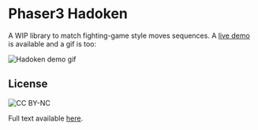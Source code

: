 # Phaser3 Hadoken

A WIP library to match fighting-game style moves sequences. A [live demo][demo] is
available and a gif is too:

![Hadoken demo gif](https://raw.githubusercontent.com/jdotrjs/phaser3-hadoken/master/README/hadoken_demo.gif)

[demo]: https://jdotrjs.github.io/demos/phaser3-hadoken/index.html

## License

![CC BY-NC](https://licensebuttons.net/l/by-nc/3.0/88x31.png)

Full text available [here](https://creativecommons.org/licenses/by-nc/4.0/legalcode).
